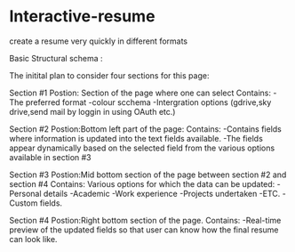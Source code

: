 # Interactive-resume
 create a resume very quickly in different formats 
 
 Basic Structural schema :
 
 The initital plan to consider four sections for this page:

Section #1
 Postion: Section of the page where one can select
 Contains:
  -The preferred format 
  -colour scchema
  -Intergration options (gdrive,sky drive,send mail by loggin in using OAuth etc.)

Section #2
Postion:Bottom left part of the page:
Contains:
 -Contains fields where information is updated into the text fields available.
 -The fields appear dynamically based on the selected field from the various options available in section #3

Section #3
Postion:Mid bottom section of the page between section #2 and section #4
Contains:
Various options for which the data can be updated:
 -Personal details
 -Academic
 -Work experience
 -Projects undertaken
 -ETC.
 -Custom fields.

Section #4
Postion:Right bottom section of the page.
Contains:
-Real-time preview of the updated fields so that user can know how the final resume can look like.

